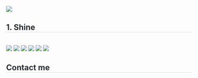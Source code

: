 <img src="https://capsule-render.vercel.app/api?type=cylinder&color=FFFFFF&height=200&section=header&text=Project%20Instroduction&fontSize=50&fontColor=#d6ace6" />
<div style="text-align: left;"> 
<div style="font-weight: 700; font-size: 15px; text-align: left; color: #282d33;">  </div> 
</div>
<div style="text-align: left;">
<h2 style="border-bottom: 1px solid #d8dee4; color: #282d33;">1. Shine</h2> <br> 
<div style="margin: ; text-align: left;" "text-align: left;"> 
  <img src="https://img.shields.io/badge/React-61DAFB?style=for-the-badge&logo=React&logoColor=black">
  <img src="https://img.shields.io/badge/Redux-764ABC?style=for-the-badge&logo=Redux&logoColor=white">
  <img src="https://img.shields.io/badge/springboot-6DB33F?style=for-the-badge&logo=springboot&logoColor=black">
  <img src="https://img.shields.io/badge/gradle-02303A?style=for-the-badge&logo=gradle&logoColor=white">
  <img src="https://img.shields.io/badge/gradle-02303A?style=for-the-badge&logo=gradle&logoColor=white">
  <img src="https://img.shields.io/badge/hibernate-59666C?style=for-the-badge&logo=hibernate&logoColor=white">
</div>
</div>
<div style="text-align: left;">
<h2 style="border-bottom: 1px solid #d8dee4; color: #282d33;"> Contact me </h2> <br> 
<div style="text-align: left;">  </div>  <br> 
<div style="text-align: left;">  </div> 
</div>
    
